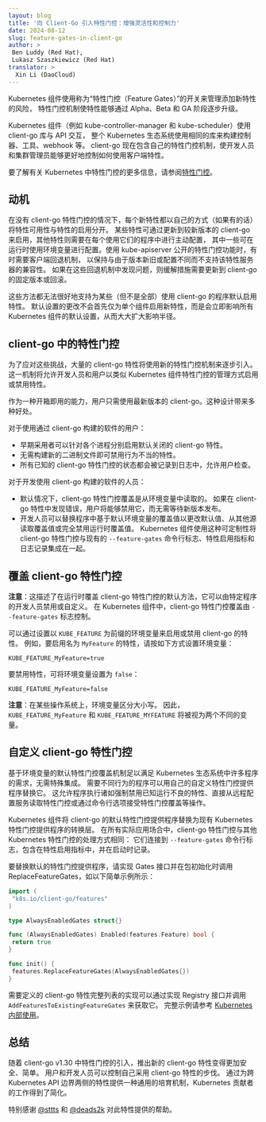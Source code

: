 ```yaml
---
layout: blog
title: '向 Client-Go 引入特性门控：增强灵活性和控制力'
date: 2024-08-12
slug: feature-gates-in-client-go
author: >
 Ben Luddy (Red Hat),
 Lukasz Szaszkiewicz (Red Hat)
translator: >
  Xin Li (DaoCloud)
---
```

<!--
layout: blog
title: 'Introducing Feature Gates to Client-Go: Enhancing Flexibility and Control'
date: 2024-08-12
slug: feature-gates-in-client-go
author: >
 Ben Luddy (Red Hat),
 Lukasz Szaszkiewicz (Red Hat)
-->

<!--
Kubernetes components use on-off switches called _feature gates_ to manage the risk of adding a new feature.
The feature gate mechanism is what enables incremental graduation of a feature through the stages Alpha, Beta, and GA.
-->
Kubernetes 组件使用称为“特性门控（Feature Gates）”的开关来管理添加新特性的风险，
特性门控机制使特性能够通过 Alpha、Beta 和 GA 阶段逐步升级。

<!--
Kubernetes components, such as kube-controller-manager and kube-scheduler, use the client-go library to interact with the API. 
The same library is used across the Kubernetes ecosystem to build controllers, tools, webhooks, and more. client-go now includes 
its own feature gating mechanism, giving developers and cluster administrators more control over how they adopt client features.
-->
Kubernetes 组件（例如 kube-controller-manager 和 kube-scheduler）使用 client-go 库与 API 交互，
整个 Kubernetes 生态系统使用相同的库来构建控制器、工具、webhook 等。
client-go 现在包含自己的特性门控机制，使开发人员和集群管理员能够更好地控制如何使用客户端特性。

<!--
To learn more about feature gates in Kubernetes, visit [Feature Gates](/docs/reference/command-line-tools-reference/feature-gates/).
-->
要了解有关 Kubernetes 中特性门控的更多信息，请参阅[特性门控](/zh-cn/docs/reference/command-line-tools-reference/feature-gates/)。

<!--
## Motivation

In the absence of client-go feature gates, each new feature separated feature availability from enablement in its own way, if at all. 
Some features were enabled by updating to a newer version of client-go. Others needed to be actively configured in each program that used them. 
A few were configurable at runtime using environment variables. Consuming a feature-gated functionality exposed by the kube-apiserver sometimes 
required a client-side fallback mechanism to remain compatible with servers that don’t support the functionality due to their age or configuration. 
In cases where issues were discovered in these fallback mechanisms, mitigation required updating to a fixed version of client-go or rolling back.
-->
## 动机

在没有 client-go 特性门控的情况下，每个新特性都以自己的方式（如果有的话）将特性可用性与特性的启用分开。
某些特性可通过更新到较新版本的 client-go 来启用，其他特性则需要在每个使用它们的程序中进行主动配置，
其中一些可在运行时使用环境变量进行配置。使用 kube-apiserver 公开的特性门控功能时，有时需要客户端回退机制，
以保持与由于版本新旧或配置不同而不支持该特性服务器的兼容性。
如果在这些回退机制中发现问题，则缓解措施需要更新到 client-go 的固定版本或回滚。

<!--
None of these approaches offer good support for enabling a feature by default in some, but not all, programs that consume client-go. 
Instead of enabling a new feature at first only for a single component, a change in the default setting immediately affects the default 
for all Kubernetes components, which broadens the blast radius significantly.
-->
这些方法都无法很好地支持为某些（但不是全部）使用 client-go 的程序默认启用特性。
默认设置的更改不会首先仅为单个组件启用新特性，而是会立即影响所有 Kubernetes 组件的默认设置，从而大大扩大影响半径。

<!--
## Feature gates in client-go

To address these challenges, substantial client-go features will be phased in using the new feature gate mechanism. 
It will allow developers and users to enable or disable features in a way that will be familiar to anyone who has experience 
with feature gates  in the Kubernetes components.
-->
## client-go 中的特性门控

为了应对这些挑战，大量的 client-go 特性将使用新的特性门控机制来逐步引入。
这一机制将允许开发人员和用户以类似 Kubernetes 组件特性门控的管理方式启用或禁用特性。

<!--
Out of the box, simply by using a recent version of client-go, this offers several benefits.

For people who use software built with client-go:
-->
作为一种开箱即用的能力，用户只需使用最新版本的 client-go。这种设计带来多种好处。

对于使用通过 client-go 构建的软件的用户：

<!--
* Early adopters can enable a default-off client-go feature on a per-process basis.
* Misbehaving features can be disabled without building a new binary.
* The state of all known client-go feature gates is logged, allowing users to inspect it.
-->
* 早期采用者可以针对各个进程分别启用默认关闭的 client-go 特性。
* 无需构建新的二进制文件即可禁用行为不当的特性。
* 所有已知的 client-go 特性门控的状态都会被记录到日志中，允许用户检查。

<!--
For people who develop software built with client-go:

* By default, client-go feature gate overrides are read from environment variables. 
  If a bug is found in a client-go feature, users will be able to disable it without waiting for a new release.
* Developers can replace the default environment-variable-based overrides in a program to change defaults, 
  read overrides from another source, or disable runtime overrides completely. 
  The Kubernetes components use this customizability to integrate client-go feature gates with 
  the existing `--feature-gates` command-line flag, feature enablement metrics, and logging.
-->
对于开发使用 client-go 构建的软件的人员：

* 默认情况下，client-go 特性门控覆盖是从环境变量中读取的。
  如果在 client-go 特性中发现错误，用户将能够禁用它，而无需等待新版本发布。
* 开发人员可以替换程序中基于默认环境变量的覆盖值以更改默认值、从其他源读取覆盖值或完全禁用运行时覆盖值。
  Kubernetes 组件使用这种可定制性将 client-go 特性门控与现有的 `--feature-gates` 命令行标志、特性启用指标和日志记录集成在一起。

<!--
## Overriding client-go feature gates

**Note**: This describes the default method for overriding client-go feature gates at runtime. 
It can be disabled or customized by the developer of a particular program. 
In Kubernetes components, client-go feature gate overrides are controlled by the `--feature-gates` flag.

Features of client-go can be enabled or disabled by setting environment variables prefixed with `KUBE_FEATURE`. 
For example, to enable a feature named `MyFeature`, set the environment variable as follows:
-->
## 覆盖 client-go 特性门控

**注意**：这描述了在运行时覆盖 client-go 特性门控的默认方法，它可以由特定程序的开发人员禁用或自定义。
在 Kubernetes 组件中，client-go 特性门控覆盖由 `--feature-gates` 标志控制。

可以通过设置以 `KUBE_FEATURE` 为前缀的环境变量来启用或禁用 client-go 的特性。
例如，要启用名为 `MyFeature` 的特性，请按如下方式设置环境变量：

```shell
KUBE_FEATURE_MyFeature=true
```

<!--
To disable the feature, set the environment variable to `false`:
-->
要禁用特性，可将环境变量设置为 `false`：

```shell
KUBE_FEATURE_MyFeature=false
```

<!--
**Note**: Environment variables are case-sensitive on some operating systems. 
Therefore, `KUBE_FEATURE_MyFeature` and `KUBE_FEATURE_MYFEATURE` would be considered two different variables.
-->
**注意**：在某些操作系统上，环境变量区分大小写。
因此，`KUBE_FEATURE_MyFeature` 和 `KUBE_FEATURE_MYFEATURE` 将被视为两个不同的变量。

<!--
## Customizing client-go feature gates

The default environment-variable based mechanism for feature gate overrides can be sufficient for many programs in the Kubernetes ecosystem, 
and requires no special integration. Programs that require different behavior can replace it with their own custom feature gate provider. 
This allows a program to do things like force-disable a feature that is known to work poorly, 
read feature gates directly from a remote configuration service, or accept feature gate overrides through command-line options.
-->
## 自定义 client-go 特性门控

基于环境变量的默认特性门控覆盖机制足以满足 Kubernetes 生态系统中许多程序的需求，无需特殊集成。
需要不同行为的程序可以用自己的自定义特性门控提供程序替换它。
这允许程序执行诸如强制禁用已知运行不良的特性、直接从远程配置服务读取特性门控或通过命令行选项接受特性门控覆盖等操作。

<!--
The Kubernetes components replace client-go’s default feature gate provider with a shim to the existing Kubernetes feature gate provider. 
For all practical purposes, client-go feature gates are treated the same as other Kubernetes 
feature gates: they are wired to the `--feature-gates` command-line flag, included in feature enablement metrics, and logged on startup.
-->
Kubernetes 组件将 client-go 的默认特性门控提供程序替换为现有 Kubernetes 特性门控提供程序的转换层。
在所有实际应用场合中，client-go 特性门控与其他 Kubernetes 特性门控的处理方式相同：
它们连接到 `--feature-gates` 命令行标志，包含在特性启用指标中，并在启动时记录。

<!--
To replace the default feature gate provider, implement the Gates interface and call ReplaceFeatureGates 
at package initialization time, as in this simple example:
-->
要替换默认的特性门控提供程序，请实现 Gates 接口并在包初始化时调用 ReplaceFeatureGates，如以下简单示例所示：

```go
import (
 "k8s.io/client-go/features"
)

type AlwaysEnabledGates struct{}

func (AlwaysEnabledGates) Enabled(features.Feature) bool {
 return true
}

func init() {
 features.ReplaceFeatureGates(AlwaysEnabledGates{})
}
```

<!--
Implementations that need the complete list of defined client-go features can get it by implementing the Registry interface 
and calling `AddFeaturesToExistingFeatureGates`. 
For a complete example, refer to [the usage within Kubernetes](https://github.com/kubernetes/kubernetes/blob/64ba17c605a41700f7f4c4e27dca3684b593b2b9/pkg/features/kube_features.go#L990-L997).
-->
需要定义的 client-go 特性完整列表的实现可以通过实现 Registry 接口并调用 `AddFeaturesToExistingFeatureGates` 来获取它。
完整示例请参考
[Kubernetes 内部使用](https://github.com/kubernetes/kubernetes/blob/64ba17c605a41700f7f4c4e27dca3684b593b2b9/pkg/features/kube_features.go#L990-L997)。

<!--
## Summary

With the introduction of feature gates in client-go v1.30, rolling out a new client-go feature has become safer and easier. 
Users and developers can control the pace of their own adoption of client-go features. 
The work of Kubernetes contributors is streamlined by having a common mechanism for graduating features that span both sides of the Kubernetes API boundary.
-->
## 总结

随着 client-go v1.30 中特性门控的引入，推出新的 client-go 特性变得更加安全、简单。
用户和开发人员可以控制自己采用 client-go 特性的步伐。
通过为跨 Kubernetes API 边界两侧的特性提供一种通用的培育机制，Kubernetes 贡献者的工作得到了简化。

<!--
Special shoutout to [@sttts](https://github.com/sttts) and [@deads2k](https://github.com/deads2k) for their help in shaping this feature.
-->
特别感谢 [@sttts](https://github.com/sttts) 和 [@deads2k](https://github.com/deads2k) 对此特性提供的帮助。
